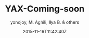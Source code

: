 ---
title: "YAX-Coming-soon"
github: https://github.com/yonojoy/YAX-Coming-soon-Jekyll-Template
demo: https://www.behance.net/gallery/18421675/Free-Bootstrap-Psd-Coming-Soon-Template
author: yonojoy, M. Aghili, Ilya B. & others
draft: true
ssg:
  - Jekyll
cms:
  - No Cms
date: 2015-11-16T11:42:40Z
github_branch: master
---